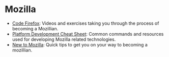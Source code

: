 # Mozilla

- [Code Firefox](http://codefirefox.com): Videos and exercises taking you through the process of becoming a Mozillian.
- [Platform Development Cheat Sheet](http://codefirefox.com/cheatsheet): Common commands and resources used for developing Mozilla related technologies.
- [New to Mozilla](/mozilla/new): Quick tips to get you on your way to becoming a mozillian.
